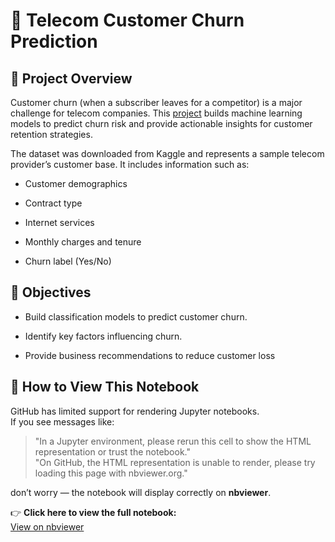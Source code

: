 # 📡 Telecom Customer Churn Prediction

## 📖 Project Overview

Customer churn (when a subscriber leaves for a competitor) is a major challenge for telecom companies. This [project](https://github.com/teefortech/Telco-Customer-Churn/blob/main/Customer_Churn_Prediction.ipynb) builds machine learning models to predict churn risk and provide actionable insights for customer retention strategies.

The dataset was downloaded from Kaggle and represents a sample telecom provider’s customer base. It includes information such as:

- Customer demographics

- Contract type

- Internet services

- Monthly charges and tenure

- Churn label (Yes/No)


## 🎯 Objectives

+ Build classification models to predict customer churn.

+ Identify key factors influencing churn.

+ Provide business recommendations to reduce customer loss


## 📒 How to View This Notebook

GitHub has limited support for rendering Jupyter notebooks.  
If you see messages like:

> "In a Jupyter environment, please rerun this cell to show the HTML representation or trust the notebook."  
> "On GitHub, the HTML representation is unable to render, please try loading this page with nbviewer.org."

don’t worry — the notebook will display correctly on **nbviewer**.

👉 **Click here to view the full notebook:**  
[View on nbviewer](https://nbviewer.org/github.com/teefortech/Telco-Customer-Churn/blob/main/Customer_Churn_Prediction.ipynb)
